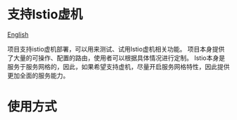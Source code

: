 # 支持Istio虚机
[English](README_en.md)

项目支持istio虚机部署，可以用来测试、试用Istio虚机相关功能。
项目本身提供了大量的可操作、配置的路由，使用者可以根据具体情况进行定制。
Istio本身是服务于服务网格的，因此，如果希望支持虚机，尽量开启服务网格特性，因此提供更加全面的服务能力。

# 使用方式
